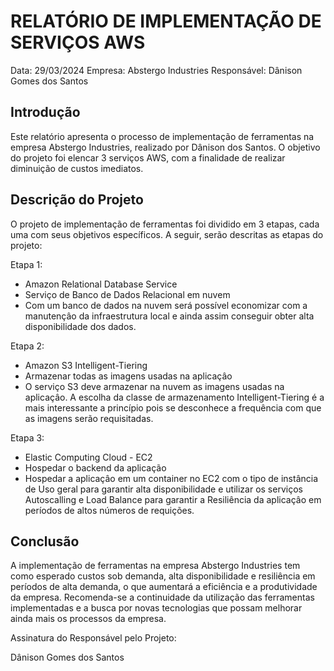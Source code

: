 # RELATÓRIO DE IMPLEMENTAÇÃO DE SERVIÇOS AWS

Data: 29/03/2024
Empresa: Abstergo Industries 
Responsável: Dânison Gomes dos Santos

## Introdução
Este relatório apresenta o processo de implementação de ferramentas na empresa Abstergo Industries, realizado por Dânison dos Santos. O objetivo do projeto foi elencar 3 serviços AWS, com a finalidade de realizar diminuição de custos imediatos.

## Descrição do Projeto
O projeto de implementação de ferramentas foi dividido em 3 etapas, cada uma com seus objetivos específicos. A seguir, serão descritas as etapas do projeto:

Etapa 1: 
- Amazon Relational Database Service
- Serviço de Banco de Dados Relacional em nuvem
- Com um banco de dados na nuvem será possível economizar com a manutençâo da infraestrutura local e ainda assim conseguir obter alta disponibilidade dos dados.

Etapa 2: 
- Amazon S3 Intelligent-Tiering
- Armazenar todas as imagens usadas na aplicaçâo 
- O serviço S3 deve armazenar na nuvem as imagens usadas na aplicaçâo. A escolha da classe de armazenamento Intelligent-Tiering é a mais interessante a princípio pois se desconhece a frequência com que as imagens serão requisitadas.

Etapa 3: 
- Elastic Computing Cloud - EC2
- Hospedar o backend da aplicação
- Hospedar a aplicaçâo em um container no EC2 com o tipo de instância de Uso geral para garantir alta disponibilidade e utilizar os serviços Autoscalling e Load Balance para garantir a Resiliência da aplicaçâo em períodos de altos números de requições.

## Conclusão
A implementação de ferramentas na empresa Abstergo Industries  tem como esperado custos sob demanda, alta disponibilidade e resiliência em períodos de alta demanda, o que aumentará a eficiência e a produtividade da empresa. Recomenda-se a continuidade da utilização das ferramentas implementadas e a busca por novas tecnologias que possam melhorar ainda mais os processos da empresa.


Assinatura do Responsável pelo Projeto:

Dânison Gomes dos Santos